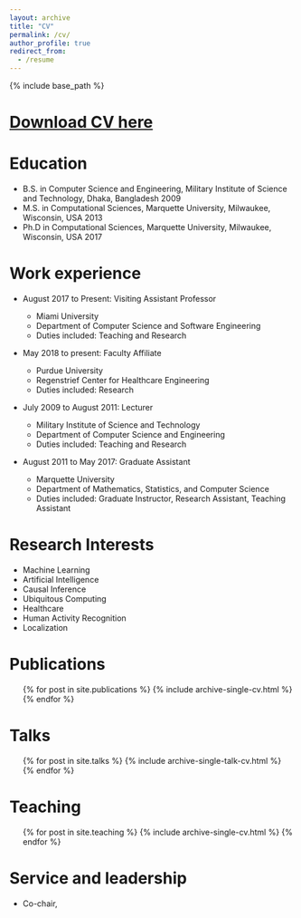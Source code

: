 ```yaml
---
layout: archive
title: "CV"
permalink: /cv/
author_profile: true
redirect_from:
  - /resume
---
```


{% include base_path %}

[Download CV here](http://osmanii.github.io/files/CV_Gani.pdf)
======

Education
======
* B.S. in Computer Science and Engineering, Military Institute of Science and Technology, Dhaka, Bangladesh 2009
* M.S. in Computational Sciences, Marquette University, Milwaukee, Wisconsin, USA 2013
* Ph.D in Computational Sciences, Marquette University, Milwaukee, Wisconsin, USA 2017

Work experience
======
* August 2017 to Present: Visiting Assistant Professor
  * Miami University
  * Department of Computer Science and Software Engineering
  * Duties included: Teaching and Research

* May 2018 to present: Faculty Affiliate
  * Purdue University
  * Regenstrief Center for Healthcare Engineering
  * Duties included: Research
  
* July 2009 to August 2011: Lecturer
  * Military Institute of Science and Technology
  * Department of Computer Science and Engineering
  * Duties included: Teaching and Research

* August 2011 to May 2017: Graduate Assistant
  * Marquette University
  * Department of Mathematics, Statistics, and Computer Science
  * Duties included: Graduate Instructor, Research Assistant, Teaching Assistant

  
Research Interests
======
* Machine Learning
* Artificial Intelligence
* Causal Inference
* Ubiquitous Computing
* Healthcare
* Human Activity Recognition
* Localization

Publications
======
  <ul>{% for post in site.publications %}
    {% include archive-single-cv.html %}
  {% endfor %}</ul>
  
Talks
======
  <ul>{% for post in site.talks %}
    {% include archive-single-talk-cv.html %}
  {% endfor %}</ul>
  
Teaching
======
  <ul>{% for post in site.teaching %}
    {% include archive-single-cv.html %}
  {% endfor %}</ul>
  
Service and leadership
======
* Co-chair, 

